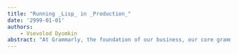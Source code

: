 ```yaml
---
title: "Running _Lisp_ in _Production_"
date: '2999-01-01'
authors: 
    - Vsevolod Dyomkin
abstract: "At Grammarly, the foundation of our business, our core grammar engine, is written in Common Lisp. It currently processes more than a thousand sentences per…"
---
```


